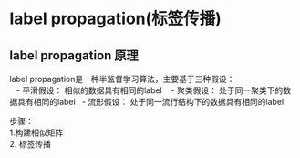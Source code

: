# label propagation(标签传播)

## label propagation 原理

label propagation是一种半监督学习算法，主要基于三种假设：<br>
    - 平滑假设： 相似的数据具有相同的label
    - 聚类假设： 处于同一聚类下的数据具有相同的label
    - 流形假设： 处于同一流行结构下的数据具有相同的label

步骤： <br>
1.构建相似矩阵 <br> 2. 标签传播 <br>


